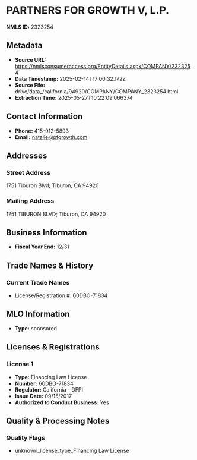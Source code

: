 # PARTNERS FOR GROWTH V, L.P.

**NMLS ID:** 2323254

## Metadata
- **Source URL:** https://nmlsconsumeraccess.org/EntityDetails.aspx/COMPANY/2323254
- **Data Timestamp:** 2025-02-14T17:00:32.172Z
- **Source File:** drive/data_/california/94920/COMPANY/COMPANY_2323254.html
- **Extraction Time:** 2025-05-27T10:22:09.066374

## Contact Information
- **Phone:** 415-912-5893
- **Email:** natalie@pfgrowth.com

## Addresses
### Street Address
1751 Tiburon Blvd; Tiburon, CA 94920

### Mailing Address
1751 TIBURON BLVD; Tiburon, CA 94920

## Business Information
- **Fiscal Year End:** 12/31

## Trade Names & History
### Current Trade Names
- License/Registration #: 60DBO-71834

## MLO Information
- **Type:** sponsored

## Licenses & Registrations

### License 1
- **Type:** Financing Law License
- **Number:** 60DBO-71834
- **Regulator:** California - DFPI
- **Issue Date:** 09/15/2017
- **Authorized to Conduct Business:** Yes

## Quality & Processing Notes
### Quality Flags
- unknown_license_type_Financing Law License
